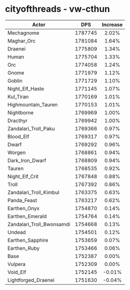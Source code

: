 # cityofthreads - vw-cthun
| Actor | DPS | Increase |
|---|:---:|:---:|
|Mechagnome|1787745|2.02%|
|Maghar_Orc|1781084|1.64%|
|Draenei|1775809|1.34%|
|Human|1775704|1.33%|
|Orc|1774058|1.24%|
|Gnome|1771979|1.12%|
|Goblin|1771729|1.10%|
|Night_Elf_Haste|1771145|1.07%|
|Kul_Tiran|1770169|1.01%|
|Highmountain_Tauren|1770153|1.01%|
|Nightborne|1769969|1.00%|
|Dracthyr|1769942|1.00%|
|Zandalari_Troll_Paku|1769366|0.97%|
|Blood_Elf|1769317|0.97%|
|Dwarf|1769292|0.96%|
|Worgen|1768861|0.94%|
|Dark_Iron_Dwarf|1768809|0.94%|
|Tauren|1768535|0.92%|
|Night_Elf_Crit|1767848|0.88%|
|Troll|1767392|0.86%|
|Zandalari_Troll_Kimbul|1763375|0.63%|
|Panda_Feast|1763217|0.62%|
|Earthen_Onyx|1754870|0.14%|
|Earthen_Emerald|1754764|0.14%|
|Zandalari_Troll_Bwonsamdi|1754668|0.13%|
|Undead|1754501|0.12%|
|Earthen_Sapphire|1753659|0.07%|
|Earthen_Ruby|1753466|0.06%|
|Base|1752387|0.00%|
|Vulpera|1752309|0.00%|
|Void_Elf|1752145|-0.01%|
|Lightforged_Draenei|1751630|-0.04%|
